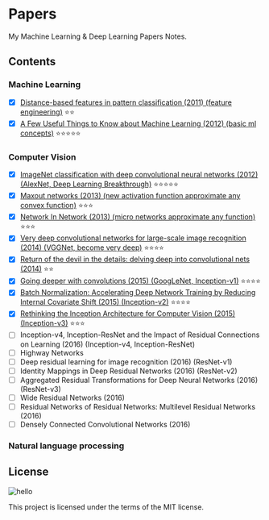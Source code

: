 # Papers
My Machine Learning & Deep Learning Papers Notes.

## Contents
### Machine Learning
- [x] [Distance-based features in pattern classification (2011) (feature engineering)](https://github.com/SunnyMarkLiu/Papers/blob/master/Machine%20Learning/Distance-based%20features%20in%20pattern%20classification.pdf) :star::star:
- [x] [A Few Useful Things to Know about Machine Learning (2012) (basic ml concepts)](https://github.com/SunnyMarkLiu/Papers/blob/master/Machine%20Learning/A%20Few%20Useful%20Things%20to%20Know%20about%20Machine%20Learning.pdf) :star::star::star::star::star:

### Computer Vision
- [x] [ImageNet classification with deep convolutional neural networks (2012) (AlexNet, Deep Learning Breakthrough)](https://github.com/SunnyMarkLiu/Papers/blob/master/Computer%20Vision/ImageNet%20classification%20with%20deep%20convolutional%20neural%20networks.pdf) :star::star::star::star::star:
- [x] [Maxout networks (2013) (new activation function approximate any convex function)](https://github.com/SunnyMarkLiu/Papers/blob/master/Computer%20Vision/Maxout%20Networks.pdf) :star::star::star:
- [x] [Network In Network (2013) (micro networks approximate any function)](https://github.com/SunnyMarkLiu/Papers/blob/master/Computer%20Vision/Network%20In%20Network.pdf) :star::star::star:
- [x] [Very deep convolutional networks for large-scale image recognition (2014) (VGGNet, become very deep)](https://github.com/SunnyMarkLiu/Papers/blob/master/Computer%20Vision/Very%20deep%20convolutional%20networks%20for%20large-scale%20image%20recognition.pdf) :star::star::star::star:
- [x] [Return of the devil in the details: delving deep into convolutional nets (2014)](https://github.com/SunnyMarkLiu/Papers/blob/master/Computer%20Vision/Return%20of%20the%20Devil%20in%20the%20Details:%20Delving%20Deep%20into%20Convolutional%20Nets.pdf) :star::star:
- [x] [Going deeper with convolutions (2015) (GoogLeNet, Inception-v1)](https://github.com/SunnyMarkLiu/Papers/blob/master/Computer%20Vision/Going%20deeper%20with%20convolutions.pdf) :star::star::star::star:
- [x] [Batch Normalization: Accelerating Deep Network Training by Reducing Internal Covariate Shift (2015) (Inception-v2)](https://github.com/SunnyMarkLiu/Papers/blob/master/Computer%20Vision/Batch%20Normalization:%20Accelerating%20Deep%20Network%20Training%20by%20Reducing%20Internal%20Covariate%20Shift.pdf) :star::star::star::star:
- [x] [Rethinking the Inception Architecture for Computer Vision (2015) (Inception-v3)](https://github.com/SunnyMarkLiu/Papers/blob/master/Computer%20Vision/Rethinking%20the%20Inception%20Architecture%20for%20Computer%20Vision.pdf) :star::star::star:
- [ ] Inception-v4, Inception-ResNet and the Impact of Residual Connections on Learning (2016) (Inception-v4, Inception-ResNet)
- [ ] Highway Networks
- [ ] Deep residual learning for image recognition (2016) (ResNet-v1)
- [ ] Identity Mappings in Deep Residual Networks (2016) (ResNet-v2)
- [ ] Aggregated Residual Transformations for Deep Neural Networks (2016) (ResNet-v3)
- [ ] Wide Residual Networks (2016)
- [ ] Residual Networks of Residual Networks: Multilevel Residual Networks (2016)
- [ ] Densely Connected Convolutional Networks (2016)

### Natural language processing

## License
![hello](https://camo.githubusercontent.com/0be34709e630f7cbb96012fb1a48139bc5d45f07/68747470733a2f2f7777772e676f6f676c652e636f6d2f6c6f676f732f646f6f646c65732f323031362f74656163686572732d6461792d323031362d75732d363239363632363234343039313930342e322d687032782e676966)

This project is licensed under the terms of the MIT license.

